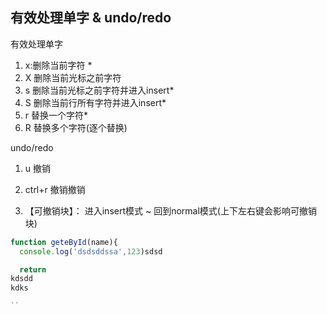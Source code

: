 ## 有效处理单字   & undo/redo
有效处理单字
1. x:删除当前字符   *
2. X 删除当前光标之前字符
3. s 删除当前光标之前字符并进入insert*
4. S 删除当前行所有字符并进入insert*
5. r 替换一个字符*
6. R 替换多个字符(逐个替换)

undo/redo
1. u 撤销
2. ctrl+r 撤销撤销

3. 【可撤销块】： 进入insert模式 ~ 回到normal模式(上下左右键会影响可撤销块)


```js
function geteById(name){
  console.log('dsdsddssa',123)sdsd

  return 
kdsdd
kdks

``